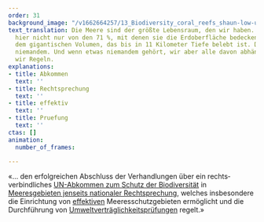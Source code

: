 ```yaml
---
order: 31
background_image: "/v1662664257/13_Biodiversity_coral_reefs_shaun-low-unsplash_ngbprd_yhc5lw.jpg"
text_translation: Die Meere sind der größte Lebensraum, den wir haben. Und wir reden
  hier nicht nur von den 71 %, mit denen sie die Erdoberfläche bedecken, sondern von
  dem gigantischen Volumen, das bis in 11 Kilometer Tiefe belebt ist. Das gehört aber
  niemandem. Und wenn etwas niemandem gehört, wir aber alle davon abhängen, brauchen
  wir Regeln.
explanations:
- title: Abkommen
  text: ''
- title: Rechtsprechung
  text: ''
- title: effektiv
  text: ''
- title: Pruefung
  text: ''
ctas: []
animation:
  number_of_frames: 

---
```

«… den erfolgreichen Abschluss der Verhandlungen über ein rechts­verbindliches [UN-Abkommen zum Schutz der Biodiversität](# "Abkommen") in [Meeresgebieten jenseits nationaler Rechtsprechung](# "Rechtsprechung"), welches insbesondere die Einrichtung von [effektiven](# "effektiv") Meeresschutzgebieten ermöglicht und die Durchführung von [Umweltverträglich­keitsprüfungen](# "Pruefung") regelt.»
